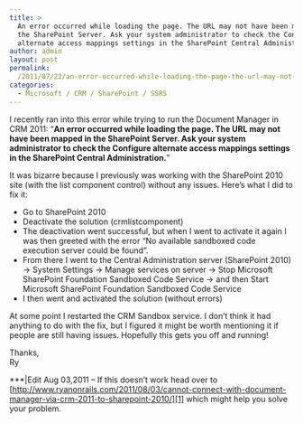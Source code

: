 ```yaml
---
title: >
  An error occurred while loading the page. The URL may not have been mapped in
  the SharePoint Server. Ask your system administrator to check the Configure
  alternate access mappings settings in the SharePoint Central Administration.
author: admin
layout: post
permalink: 
  /2011/07/22/an-error-occurred-while-loading-the-page-the-url-may-not-have-been-mapped-in-the-sharepoint-server-ask-your-system-administrator-to-check-the-configure-alternate-access-mappings-settings-in-the-shar/
categories:
  - Microsoft / CRM / SharePoint / SSRS
---
```



I recently ran into this error while trying to run the Document Manager in CRM 2011: “**An error occurred while loading the page. The URL may not have been mapped in the SharePoint Server. Ask your system administrator to check the Configure alternate access mappings settings in the SharePoint Central Administration.**”

It was bizarre because I previously was working with the SharePoint 2010 site (with the list component control) without any issues. Here’s what I did to fix it:

*   Go to SharePoint 2010
*   Deactivate the solution (crmlistcomponent)
*   The deactivation went successful, but when I went to activate it again I was then greeted with the error “No available sandboxed code execution server could be found”.
*   From there I went to the Central Administration server (SharePoint 2010) -> System Settings -> Manage services on server -> Stop Microsoft SharePoint Foundation Sandboxed Code Service -> and then Start Microsoft SharePoint Foundation Sandboxed Code Service
*   I then went and activated the solution (without errors)

At some point I restarted the CRM Sandbox service. I don’t think it had anything to do with the fix, but I figured it might be worth mentioning it if people are still having issues. Hopefully this gets you off and running!

Thanks,  
Ry

\***|Edit Aug 03,2011 – If this doesn’t work head over to [http://www.ryanonrails.com/2011/08/03/cannot-connect-with-document-manager-via-crm-2011-to-sharepoint-2010/][1] which might help you solve your problem.

 [1]: http://www.ryanonrails.com/2011/08/03/cannot-connect-with-document-manager-via-crm-2011-to-sharepoint-2010/ "http://www.ryanonrails.com/2011/08/03/cannot-connect-with-document-manager-via-crm-2011-to-sharepoint-2010/"